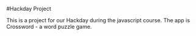 #Hackday Project

This is a project for our Hackday during the javascript course. The app is Crossword - a word puzzle game.
